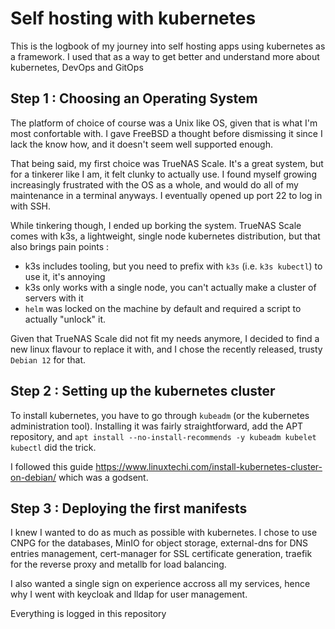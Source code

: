 # Self hosting with kubernetes

This is the logbook of my journey into self hosting apps using kubernetes as a framework.
I used that as a way to get better and understand more about kubernetes, DevOps and GitOps

## Step 1 : Choosing an Operating System

The platform of choice of course was a Unix like OS, given that is what I'm most confortable with.
I gave FreeBSD a thought before dismissing it since I lack the know how, and it doesn't seem well supported enough.

That being said, my first choice was TrueNAS Scale. It's a great system, but for a tinkerer like I am, it felt clunky to actually use. I found myself growing increasingly frustrated with the OS as a whole, and would do all of my maintenance
in a terminal anyways. I eventually opened up port 22 to log in with SSH.

While tinkering though, I ended up borking the system. TrueNAS Scale comes with k3s, a lightweight, single node kubernetes
distribution, but that also brings pain points :

- k3s includes tooling, but you need to prefix with `k3s` (i.e. `k3s kubectl`) to use it, it's annoying
- k3s only works with a single node, you can't actually make a cluster of servers with it
- `helm` was locked on the machine by default and required a script to actually "unlock" it.

Given that TrueNAS Scale did not fit my needs anymore, I decided to find a new linux flavour to replace it with, and I
chose the recently released, trusty `Debian 12` for that.

## Step 2 : Setting up the kubernetes cluster

To install kubernetes, you have to go through `kubeadm` (or the kubernetes administration tool).
Installing it was fairly straightforward, add the APT repository, and `apt install --no-install-recommends -y kubeadm kubelet kubectl` did the trick.

I followed this guide https://www.linuxtechi.com/install-kubernetes-cluster-on-debian/ which was a godsent.

## Step 3 : Deploying the first manifests

I knew I wanted to do as much as possible with kubernetes.
I chose to use CNPG for the databases, MinIO for object storage,
external-dns for DNS entries management, cert-manager for SSL certificate generation,
traefik for the reverse proxy and metallb for load balancing.

I also wanted a single sign on experience accross all my services,
hence why I went with keycloak and lldap for user management.

Everything is logged in this repository